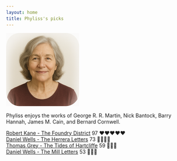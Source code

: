 ```yaml
---
layout: home
title: Phyliss's picks
---
```


![Phyliss](/assets/phyliss.png)

Phyliss enjoys the works of George R. R. Martin, Nick Bantock, Barry Hannah, James M. Cain, and Bernard Cornwell.

[Robert Kane - The Foundry District](/works/Robert-Kane-The-Foundry-District.html) 97 ❤️❤️❤️❤️❤️  
[Daniel Wells - The Herrera Letters](/works/Daniel-Wells-The-Herrera-Letters.html) 73 🩷🩷🩷🩷  
[Thomas Grey - The Tides of Hartcliffe](/works/Thomas-Grey-The-Tides-of-Hartcliffe.html) 59 🧡🧡🧡  
[Daniel Wells - The Mill Letters](/works/Daniel-Wells-The-Mill-Letters.html) 53 🧡🧡🧡  
